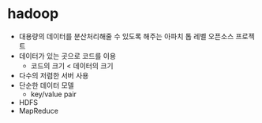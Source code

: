 # hadoop

* 대용량의 데이터를 분산처리해줄 수 있도록 해주는 아파치 톱 레벨 오픈소스 프로젝트
* 데이터가 있는 곳으로 코드를 이용
  * 코드의 크기 < 데이터의 크기
* 다수의 저렴한 서버 사용
* 단순한 데이터 모델
  * key/value pair
* HDFS
* MapReduce 